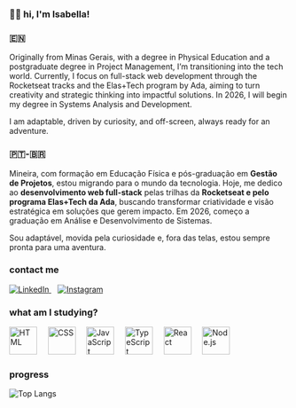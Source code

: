 
### 🖐🏼 hi, I'm Isabella!

### 🇪🇳
Originally from Minas Gerais, with a degree in Physical Education and a postgraduate degree in Project Management, I’m transitioning into the tech world. Currently, I focus on full-stack web development through the Rocketseat tracks and the Elas+Tech program by Ada, aiming to turn creativity and strategic thinking into impactful solutions. In 2026, I will begin my degree in Systems Analysis and Development.

I am adaptable, driven by curiosity, and off-screen, always ready for an adventure.

### 🇵🇹-🇧🇷
Mineira, com formação em Educação Física e pós-graduação em **Gestão de Projetos**, estou migrando para o mundo da tecnologia. Hoje, me dedico ao **desenvolvimento web full-stack** pelas trilhas da **Rocketseat e pelo programa Elas+Tech da Ada**, buscando transformar criatividade e visão estratégica em soluções que gerem impacto. Em 2026, começo a graduação em Análise e Desenvolvimento de Sistemas.

Sou adaptável, movida pela curiosidade e, fora das telas, estou sempre pronta para uma aventura.

### contact me
<a align="center" href="https://www.linkedin.com/in/isabella-guimaraes-silva/">
   <img src="https://img.shields.io/badge/LinkedIn-7f3ace?style=for-the-badge&logo=linkedin&logoColor=white" alt="LinkedIn"/>
</a>
<span>&nbsp;&nbsp;</span>
<a align="center" href="https://www.instagram.com/isaguili/">
   <img src="https://img.shields.io/badge/Instagram-E4405F?style=for-the-badge&logo=instagram&logoColor=white" alt="Instagram"/>
</a>

### what am I studying?
<p>
  <img src="https://cdn.jsdelivr.net/gh/devicons/devicon/icons/html5/html5-original.svg" alt="HTML" width="50" height="50"/> 
  <span>&nbsp;&nbsp;&nbsp;</span>
  <img src="https://cdn.jsdelivr.net/gh/devicons/devicon/icons/css3/css3-original.svg" alt="CSS" width="50" height="50"/> 
  <span>&nbsp;&nbsp;&nbsp;</span>
  <img src="https://cdn.jsdelivr.net/gh/devicons/devicon/icons/javascript/javascript-original.svg" alt="JavaScript" width="50" height="50"/>
  <span>&nbsp;&nbsp;&nbsp;</span>
  <img src="https://cdn.jsdelivr.net/gh/devicons/devicon/icons/typescript/typescript-original.svg" alt="TypeScript" width="50" height="50"/> 
  <span>&nbsp;&nbsp;&nbsp;</span>
  <img src="https://cdn.jsdelivr.net/gh/devicons/devicon/icons/react/react-original.svg" alt="React" width="50" height="50"/> 
  <span>&nbsp;&nbsp;&nbsp;</span>
  <img src="https://cdn.jsdelivr.net/gh/devicons/devicon/icons/nodejs/nodejs-original.svg" alt="Node.js" width="50" height="50"/> 
</p>

### progress

![Top Langs](https://github-readme-stats.vercel.app/api/top-langs/?username=isaguili&layout=compact&show_icons=true&theme=github_dark)
